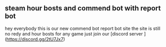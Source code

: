 ## steam hour bosts and commend bot with report bot 

hey everybody this is our new commend bot report bot site
the site is still no redy and hour bosts for any game
just join our [discord server ] (https://discord.gg/2tU7Jx7)
